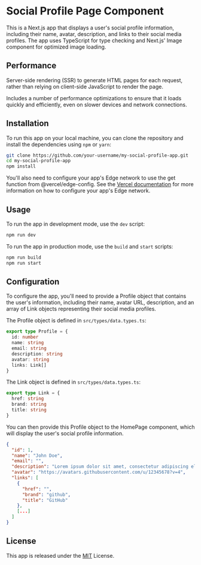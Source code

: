 # Social Profile Page Component

This is a Next.js app that displays a user's social profile information, including their name, avatar, description, and links to their social media profiles. The app uses TypeScript for type checking and Next.js' Image component for optimized image loading.

## Performance

Server-side rendering (SSR) to generate HTML pages for each request, rather than relying on client-side JavaScript to render the page.

Includes a number of performance optimizations to ensure that it loads quickly and efficiently, even on slower devices and network connections.

## Installation

To run this app on your local machine, you can clone the repository and install the dependencies using `npm` or `yarn`:

```bash
git clone https://github.com/your-username/my-social-profile-app.git
cd my-social-profile-app
npm install
```

You'll also need to configure your app's Edge network to use the get function from @vercel/edge-config. See the [Vercel documentation](https://vercel.com/docs) for more information on how to configure your app's Edge network.

## Usage

To run the app in development mode, use the `dev` script:

```bash
npm run dev
```

To run the app in production mode, use the `build` and `start` scripts:

```bash
npm run build
npm run start
```

## Configuration

To configure the app, you'll need to provide a Profile object that contains the user's information, including their name, avatar URL, description, and an array of Link objects representing their social media profiles.

The Profile object is defined in `src/types/data.types.ts`:

```typescript
export type Profile = {
  id: number
  name: string
  email: string
  description: string
  avatar: string
  links: Link[]
}
```

The Link object is defined in `src/types/data.types.ts`:

```typescript
export type Link = {
  href: string
  brand: string
  title: string
}
```

You can then provide this Profile object to the HomePage component, which will display the user's social profile information.

```json
{
  "id": 1,
  "name": "John Doe",
  "email": "",
  "description": "Lorem ipsum dolor sit amet, consectetur adipiscing elit, sed do eiusmod tempor incididunt ut labore et dolore magna aliqua.",
  "avatar": "https://avatars.githubusercontent.com/u/12345678?v=4",
  "links": [
    {
      "href": "",
      "brand": "github",
      "title": "GitHub"
    },
    [...]
  ]
}
```

## License

This app is released under the [MIT](https://choosealicense.com/licenses/mit/) License.
